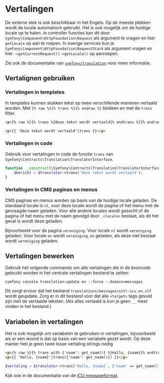 # Vertalingen

De externe stek is ook beschikbaar in het Engels. Op de meeste plekken wordt de locale automatisch gebruikt. Het is ook mogelijk om de huidige locale op te halen. In controller functies kan dit door `Symfony\Component\HttpFoundation\Request` als argument te vragen en hier `getLocale` op aan te roepen. In overige services kun je `Symfony\Component\HttpFoundation\RequestStack` als argument vragen en hier `->getCurrentRequest()->getLocale()` op aanroepen.

Zie ook de documentatie van [`symfony/translation`](https://symfony.com/doc/current/translation.html) voor meer informatie.

## Vertalignen gebruiken
### Vertalingen in templates

In templates kunnen stukken tekst op twee verschillende manieren vertaald worden. Met `{% raw %}{% trans %}{% endraw %}` blokken en met de `trans` filter.

```html
<p>{% raw %}{% trans %}Deze tekst wordt vertaald{% endtrans %}{% endraw %}</p>

<p>{{ 'Deze tekst wordt vertaald'|trans }}</p>
```

### Vertalingen in code

Gebruik voor vertalingen in code de functie `trans` van `Symfony\Contracts\Translation\TranslatorInterface`.

```php
function __construct(\Symfony\Contracts\Translation\TranslatorInterface $translator) {
	$bericht = $translator->trans('Deze tekst wordt vertaald');
}
```

### Vertalingen in CMS paginas en menus

CMS paginas en menus worden op basis van de huidige locale geladen. De standaard locale is `nl`, voor deze locale wordt de pagina of het menu met de gevraagde naam geladen. Voor alle andere locales wordt gezocht of de pagina of het menu met de naam gevolgd door `_<locale>` bestaat, als dit het geval is wordt deze geladen.

Bijvoorbeeld voor de pagina `vereniging`. Voor locale `nl` wordt `vereniging` geladen. Voor locale `en` wordt `vereniging_en` geladen, als deze niet bestaat wordt `vereniging` geladen.

## Vertalingen bewerken

Gebruik het volgende commando om alle vertalingen die in de broncode gebruikt worden in het centrale vertalingen bestand te zetten:

```shell
symfony console translation:update en --force --domain=messages
```

Dit zorgt ervoor dat het bestand `translations/messages+intl-icu.en.xlf` wordt geupdate. Zorg er in dit bestand voor dat alle `<target>` tags gevuld zijn met de vertaalde teksten. (Als alles vertaald is kun je geen `__` meer vinden in het bestand.)

## Variabelen in vertalingen

Het is ook mogelijk om variabelen te gebruiken in vertalingen, bijvoorbeeld als er een woord is dat op basis van een variabele gezet wordt. Op deze manier heb je geen twee losse vertaling strings nodig

```html
<p>{% raw %}{% trans with {'naam': get_naam()} %}Hallo, {naam}{% endtrans %}{% endraw %}</p>
<p>{{ 'Hallo, {naam}'|trans({'naam': get_naam()}) }}</p>
```

```php
$vertaling = $translator->trans('Hallo, {naam}', ['naam' => get_naam()]);
```

Kijk ook in de documentatie van de [ICU messageformat](https://symfony.com/doc/current/translation/message_format.html).
